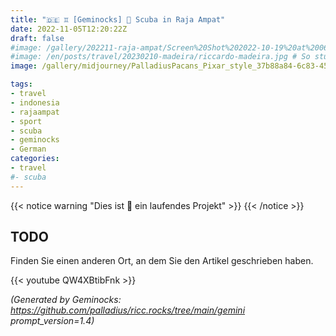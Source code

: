 ```yaml
---
title: "🇩🇪 ♊ [Geminocks] 🚧 Scuba in Raja Ampat"
date: 2022-11-05T12:20:22Z
draft: false
#image: /gallery/202211-raja-ampat/Screen%20Shot%202022-10-19%20at%2006.57.26.jpg
#image: /en/posts/travel/20230210-madeira/riccardo-madeira.jpg # So stupid not to autodetect...
image: /gallery/midjourney/PalladiusPacans_Pixar_style_37b88a84-6c83-452f-9f63-4d250ea4ec3d.png

tags:
- travel
- indonesia
- rajaampat
- sport
- scuba
- geminocks
- German
categories:
- travel
#- scuba
---
```


{{< notice warning "Dies ist 🚧 ein laufendes Projekt" >}}
{{< /notice >}}

## TODO

Finden Sie einen anderen Ort, an dem Sie den Artikel geschrieben haben.

{{< youtube QW4XBtibFnk >}}


*(Generated by Geminocks: https://github.com/palladius/ricc.rocks/tree/main/gemini prompt_version=1.4)*